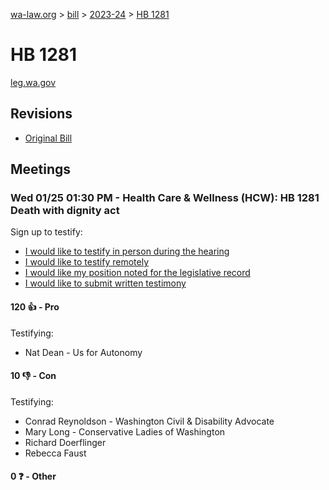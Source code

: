 [wa-law.org](/) > [bill](/bill/) > [2023-24](/bill/2023-24/) > [HB 1281](/bill/2023-24/hb/1281/)

# HB 1281
[leg.wa.gov](https://app.leg.wa.gov/billsummary?BillNumber=1281&Year=2023&Initiative=false)

## Revisions
* [Original Bill](1/)

## Meetings
### Wed 01/25 01:30 PM - Health Care & Wellness (HCW): HB 1281 Death with dignity act
Sign up to testify:
* [I would like to testify in person during the hearing](https://app.leg.wa.gov/csi/Testifier/Add?chamber=House&mId=30474&aId=149487&caId=20669&tId=1)
* [I would like to testify remotely](https://app.leg.wa.gov/csi/Testifier/Add?chamber=House&mId=30474&aId=149487&caId=20669&tId=2)
* [I would like my position noted for the legislative record](https://app.leg.wa.gov/csi/Testifier/Add?chamber=House&mId=30474&aId=149487&caId=20669&tId=3)
* [I would like to submit written testimony](https://app.leg.wa.gov/csi/Testifier/Add?chamber=House&mId=30474&aId=149487&caId=20669&tId=4)

#### 120 👍 - Pro
Testifying:
* Nat Dean - Us for Autonomy

#### 10 👎 - Con
Testifying:
* Conrad Reynoldson - Washington Civil & Disability Advocate
* Mary Long - Conservative Ladies of Washington
* Richard Doerflinger
* Rebecca Faust

#### 0 ❓ - Other
